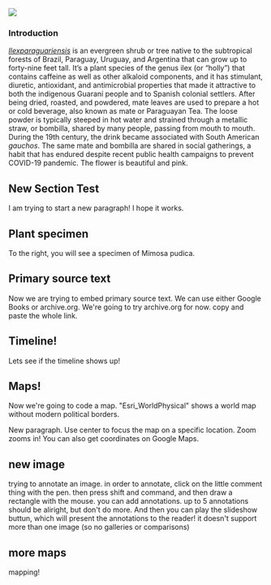 <a href="https://www.juncture-digital.org"><img src="https://juncture-digital.github.io/juncture/static/images/ve-button.png"></a>

<param ve-config 
       title="Mimosa pudica"
       author="Sabrina Freidus"
       layout="vertical">

### Introduction
[_Ilexparaguariensis_](https://powo.science.kew.org/taxon/urn:lsid:ipni.org:names:315555-2) is an evergreen shrub or tree native to the subtropical forests of Brazil, Paraguay, Uruguay, and Argentina that can grow up to forty-nine feet tall. It’s a plant species of the genus ilex (or “holly”) that contains caffeine as well as other alkaloid components, and it has stimulant, diuretic, antioxidant, and antimicrobial properties that made it attractive to both the indigenous Guaraní people and to Spanish colonial settlers. After being dried, roasted, and powdered, mate leaves are used to prepare a hot or cold beverage, also known as mate or Paraguayan Tea. The loose powder is typically steeped in hot water and strained through a <span data-mouseover-image-zoomto="893,847,445,374">metallic straw</span>, or bombilla, shared by many people, passing from mouth to mouth. During the 19th century, the drink became associated with South American *gauchos*. The same mate and bombilla are shared in social gatherings, a habit that has endured despite recent public health campaigns to prevent COVID-19 pandemic. The flower is beautiful and pink. 

<param ve-compare curtain url="https://upload.wikimedia.org/wikipedia/commons/c/c2/Gauchos_mateando.jpg" label="Gauchos drinking mate" description="Photograph" license="public domain" >
<param ve-entity eid="Q155" title="Brazil">
<param ve-entity eid="Q46429" title=“Guarani people”>
<param ve-entity eid="Q84263196" title=“COVID-19 pandemic”>
<param ve-compare url="Mimosa.jpg" label="Mimosa pudica flower">

## New Section Test

I am trying to start a new paragraph! I hope it works. 
<param ve-video vid="DF-b6TsO1DM">

## Plant specimen

To the right, you will see a specimen of Mimosa pudica.
<param ve-plant-specimen jpid="10.5555/al.ap.specimen.bnrh0000364">

## Primary source text

Now we are trying to embed primary source text. We can use either Google Books or archive.org. We're going to try archive.org for now. copy and paste the whole link. 

<param ve-iframe src="https://archive.org/details/sbaww_124_0507-0528/page/n20/mode/2up?view=theater">

## Timeline!

Lets see if the timeline shows up! 

<param ve-knightlab-timeline
source="14w7zD7sNWltsUVesaHF_xVvB4yDoXZuaUNchFP-sTkA"
timenav-position="bottom"
hash-bookmark="false"
initial-zoom="1"
height="705">

## Maps! 

Now we're going to code a map. "Esri_WorldPhysical" shows a world map without modern political borders.

<param ve-map basemap="Esri_WorldPhysical">

New paragraph. Use center to focus the map on a specific location. Zoom zooms in! You can also get coordinates on Google Maps. 
<param ve-map center="Q733" zoom=3>


## new image

trying to annotate an image. in order to annotate, click on the little comment thing with the pen. then press shift and command, and then draw a rectangle with the mouse. you can add annotations. up to 5 annotations should be aliright, but don't do more. And then you can play the slideshow buttun, which will present the annotations to the reader! it doesn't support more than one image (so no galleries or comparisons)

<param ve-image url="https://upload.wikimedia.org/wikipedia/commons/e/e7/Mimosa_leaves_detail.jpg">

## more maps

mapping!

<param ve-map title="test map">
